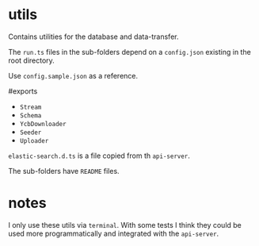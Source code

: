 # utils
Contains utilities for the database and data-transfer.

The `run.ts` files in the sub-folders depend on a `config.json`
existing in the root directory.

Use `config.sample.json` as a reference.

#exports

* `Stream`
* `Schema`
* `YcbDownloader`
* `Seeder`
* `Uploader`

`elastic-search.d.ts` is a file copied from th `api-server`.


The sub-folders have `README` files.

# notes

I only use these utils via `terminal`. With some tests I think they
could be used more programmatically and integrated with the `api-server`.